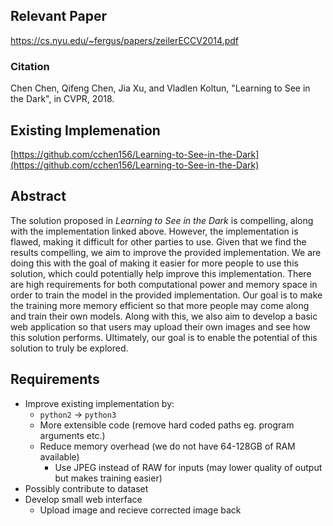 ## Relevant Paper

https://cs.nyu.edu/~fergus/papers/zeilerECCV2014.pdf

### Citation

Chen Chen, Qifeng Chen, Jia Xu, and Vladlen Koltun, "Learning to See in the Dark", in CVPR, 2018.

## Existing Implemenation

[https://github.com/cchen156/Learning-to-See-in-the-Dark](https://github.com/cchen156/Learning-to-See-in-the-Dark)

## Abstract

The solution proposed in _Learning to See in the Dark_ is compelling, along
with the implementation linked above. However, the implementation is flawed,
making it difficult for other parties to use. Given that we find the results
compelling, we aim to improve the provided implementation. We are doing this
with the goal of making it easier for more people to use this solution, which
could potentially help improve this implementation. There are high requirements
for both computational power and memory space in order to train the model in
the provided implementation. Our goal is to make the training more memory
efficient so that more people may come along and train their own models.
Along with this, we also aim to develop a basic web application so that users
may upload their own images and see how this solution performs. Ultimately,
our goal is to enable the potential of this solution to truly be explored.

## Requirements

- Improve existing implementation by:
  - `python2` -> `python3`
  - More extensible code (remove hard coded paths eg. program arguments etc.)
  - Reduce memory overhead (we do not have 64-128GB of RAM available)
    - Use JPEG instead of RAW for inputs (may lower quality of output but makes training easier)
- Possibly contribute to dataset
- Develop small web interface
  - Upload image and recieve corrected image back
